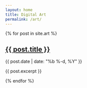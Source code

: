 ```yaml
---
layout: home
title: Digital Art
permalink: /art/
---
```


<div class="post-list">
  {% for post in site.art %}
    <article class="post">
      <h2 class="post-title"><a href="{{ post.url }}">{{ post.title }}</a></h2>
      <time datetime="{{ post.date | date_to_xmlschema }}">{{ post.date | date: "%b %-d, %Y" }}</time>
      <p>{{ post.excerpt }}</p>
    </article>
  {% endfor %}
</div>
